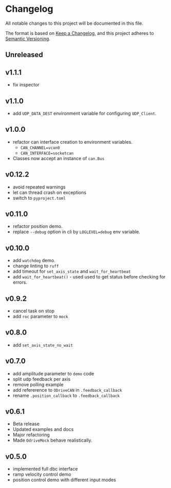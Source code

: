 # Changelog
All notable changes to this project will be documented in this file.

The format is based on [Keep a Changelog](https://keepachangelog.com/en/1.0.0/), and this project adheres to [Semantic Versioning](https://semver.org/spec/v2.0.0.html).

## Unreleased

## v1.1.1

* fix inspector


## v1.1.0

* add `UDP_DATA_DEST` environment variable for configuring `UDP_Client`.


## v1.0.0

* refactor can interface creation to environment variables.
    - `CAN_CHANNEL=vcan0`
    - `CAN_INTERFACE=socketcan`
* Classes now accept an instance of `can.Bus`

## v0.12.2

* avoid repeated warnings
* let can thread crash on exceptions
* switch to `pyproject.toml`

## v0.11.0


* refactor position demo.
* replace `--debug` option in cli by `LOGLEVEL=debug`  env variable.

## v0.10.0

* add `watchdog` demo.
* change linting to `ruff`
* add timeout for `set_axis_state` and `wait_for_heartbeat`
* add `wait_for_heartbeat()` - used used to get status before checking for errors.


## v0.9.2

* cancel task on stop
* add `roc` parameter to `mock`

## v0.8.0

* add `set_axis_state_no_wait`


## v0.7.0

* add amplitude parameter to `demo` code
* split udp feedback per axis
* remove polling example
* add refererence to `ODriveCAN` in `.feedback_callback`
* rename `.position_callback` to `.feedback_callback`


## v0.6.1

* Beta release
* Updated examples and docs
* Major refactoring
* Made `OdriveMock` behave realistically.



## v0.5.0

* implemented full dbc interface
* ramp velocity control demo
* position control demo with different input modes

